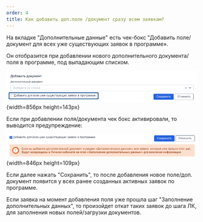 ```yaml
---
order: 4
title: Как добавить доп.поле /документ сразу всем заявкам?
---
```


На вкладке "Дополнительные данные" есть чек-бокс "Добавить поле/документ для всех уже существующих заявок в программе».

Он отобразится при добавлении нового дополнительного документа/поля в программе, под выпадающим списком.

![](./kak-dobavit-pole-s-dop-dannymi-dop-dokument-vsem.png){width=856px height=143px}

Если при добавлении поля/документа чек бокс активировали, то выводится предупреждение:

![](./kak-dobavit-pole-s-dop-dannymi-dop-dokument-vsem-2.png){width=846px height=109px}

Если далее нажать "Сохранить", то после добавления новое поле/доп. документ появится у всех ранее созданных активных заявок по программе.

Если заявка на момент добавления поля уже прошла шаг "Заполнение дополнительных данных", то произойдет откат таких заявок до шага ЛК, для заполнения новых полей/загрузки документов.


